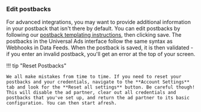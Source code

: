 ### Edit postbacks

For advanced integrations, you may want to provide additional information in your postback that isn't there by default. You can edit postbacks by following our [postback templating instructions](/pages/exports/ua-webhooks/#templating-your-postback-url), then clicking save. The postbacks in the Universal Ads interface follow the same syntax as Webhooks in Data Feeds. When the postback is saved, it is then validated - if you enter an invalid postback, you'll get an error at the top of your screen.

!!! tip "Reset Postbacks"

    We all make mistakes from time to time. If you need to reset your postbacks and your credentials, navigate to the **Account Settings** tab and look for the **Reset all settings** button. Be careful though! This will disable the ad partner, clear out all credentials and postbacks that you've set up, and return the ad partner to its basic configuration. You can then start afresh.